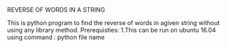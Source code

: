 REVERSE OF WORDS IN A STRING

This is python program to find the reverse of words in agiven string without using any library method.
Prerequisties:
 1.This can be run on ubuntu 16.04 using command :
   python file name
